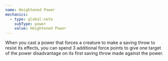 ```yaml
---
name: Heightened Power
mechanics:
  - type: global-note
    subType: power
    value: Heightened Power
---
```

When you cast a power that forces a creature to make a saving throw to resist its effects, you can spend 3 additional force points to give one target of the power disadvantage on its first saving throw made against the power.
